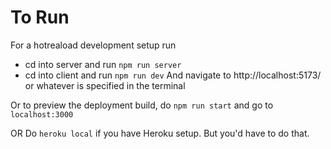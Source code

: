 # To Run
For a hotreaload development setup run
- cd into server and run `npm run server`
- cd into client and run `npm run dev`
And navigate to http://localhost:5173/ or whatever is specified in the terminal

Or to preview the deployment build, do
`npm run start` and go to  `localhost:3000`

OR
Do `heroku local` if you have Heroku setup. But you'd have to do that.